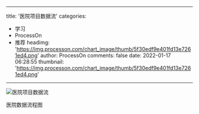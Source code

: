 
---
title: '医院项目数据流'
categories: 
 - 学习
 - ProcessOn
 - 推荐
headimg: 'https://img.processon.com/chart_image/thumb/5f30edf9e401fd13e7261ed4.png'
author: ProcessOn
comments: false
date: 2022-01-17 06:28:55
thumbnail: 'https://img.processon.com/chart_image/thumb/5f30edf9e401fd13e7261ed4.png'
---

<div>   
<img class="thumb" alt="医院项目数据流" src="https://img.processon.com/chart_image/thumb/5f30edf9e401fd13e7261ed4.png" referrerpolicy="no-referrer">
<p>医院数据流程图</p>  
</div>
            